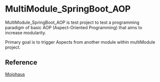 # MultiModule_SpringBoot_AOP

MultiModule_SpringBoot_AOP is test project to test a programming paradigm of basic AOP (Aspect-Oriented Programming) that aims to increase modularity.

Primary goal is to trigger Aspects from another module within multiModule project.

## Reference
[Mojohaus](https://www.mojohaus.org/aspectj-maven-plugin/multimodule/multimodule_strategy.html)
